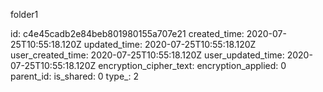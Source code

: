 folder1

id: c4e45cadb2e84beb801980155a707e21
created_time: 2020-07-25T10:55:18.120Z
updated_time: 2020-07-25T10:55:18.120Z
user_created_time: 2020-07-25T10:55:18.120Z
user_updated_time: 2020-07-25T10:55:18.120Z
encryption_cipher_text: 
encryption_applied: 0
parent_id: 
is_shared: 0
type_: 2